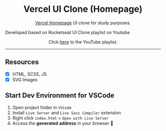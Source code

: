 <h1 align="center">
Vercel UI Clone (Homepage)
</h1>

<p align="center"><a href="https://vercel.com">Vercel Homepage</a> UI clone for study purposes.</p>

<p>Developed based on Rocketseat UI Clone playlist on Youtube</p>
<p align="center">Click <a href="https://www.youtube.com/playlist?list=PL85ITvJ7FLohTZv9cC5-PrZ39Q3cugWqp">here</a> to the YouTube playlist.</p>

<hr>

## Resources
- [x] HTML, SCSS, JS
- [x] SVG Images

## Start Dev Environment for VSCode

1. Open project folder in `VSCode`
2. Install `Live Server` and `Live Sass Compiler` extension
3. Right click `index.html` > `Open with Live Server`
4. Access the **generated address** in your browser 🚀